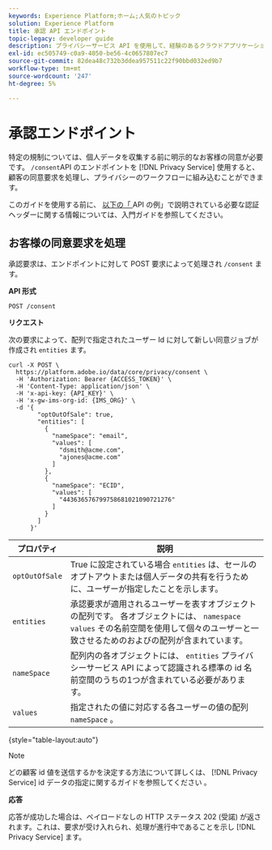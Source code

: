 ```yaml
---
keywords: Experience Platform;ホーム;人気のトピック
solution: Experience Platform
title: 承認 API エンドポイント
topic-legacy: developer guide
description: プライバシーサービス API を使用して、経験のあるクラウドアプリケーションに対する顧客の同意要求を管理する方法について説明します。
exl-id: ec505749-c0a9-4050-be56-4c0657807ec7
source-git-commit: 82dea48c732b3ddea957511c22f90bbd032ed9b7
workflow-type: tm+mt
source-wordcount: '247'
ht-degree: 5%

---
```


# 承認エンドポイント

特定の規制については、個人データを収集する前に明示的なお客様の同意が必要です。 `/consent`API のエンドポイントを [!DNL Privacy Service] 使用すると、顧客の同意要求を処理し、プライバシーのワークフローに組み込むことができます。

このガイドを使用する前に、 [ 以下の「 ](./getting-started.md) API の例」で説明されている必要な認証ヘッダーに関する情報については、入門ガイドを参照してください。

## お客様の同意要求を処理

承認要求は、エンドポイントに対して POST 要求によって処理され `/consent` ます。

**API 形式**

```http
POST /consent
```

**リクエスト**

次の要求によって、配列で指定されたユーザー Id に対して新しい同意ジョブが作成され `entities` ます。

```shell
curl -X POST \
  https://platform.adobe.io/data/core/privacy/consent \
  -H 'Authorization: Bearer {ACCESS_TOKEN}' \
  -H 'Content-Type: application/json' \
  -H 'x-api-key: {API_KEY}' \
  -H 'x-gw-ims-org-id: {IMS_ORG}' \
  -d '{
        "optOutOfSale": true,
        "entities": [
          {
            "nameSpace": "email",
            "values": [
              "dsmith@acme.com",
              "ajones@acme.com"
            ]
          },
          {
            "nameSpace": "ECID",
            "values": [
              "443636576799758681021090721276"
            ]
          }
        ]
      }'
```

| プロパティ | 説明 |
| --- | --- |
| `optOutOfSale` | True に設定されている場合 `entities` は、セールのオプトアウトまたは個人データの共有を行うために、ユーザーが指定したことを示します。 |
| `entities` | 承認要求が適用されるユーザーを表すオブジェクトの配列です。 各オブジェクトには、 `namespace` `values` その名前空間を使用して個々のユーザーと一致させるためのおよびの配列が含まれています。 |
| `nameSpace` | 配列内の各オブジェクトには、 `entities` [ ](./appendix.md#standard-namespaces) プライバシーサービス API によって認識される標準の id 名前空間のうちの1つが含まれている必要があります。 |
| `values` | 指定されたの値に対応する各ユーザーの値の配列 `nameSpace` 。 |

{style=&quot;table-layout:auto&quot;}

>[!NOTE]
>
>どの顧客 id 値を送信するかを決定する方法について詳しくは、 [!DNL Privacy Service] id データの指定に関するガイドを参照してください [ ](../identity-data.md) 。

**応答**

応答が成功した場合は、ペイロードなしの HTTP ステータス 202 (受諾) が返されます。これは、要求が受け入れられ、処理が進行中であることを示し [!DNL Privacy Service] ます。
